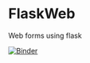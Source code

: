 # FlaskWeb
Web forms using flask

[![Binder](https://mybinder.org/badge_logo.svg)](https://mybinder.org/v2/gh/Illustrian/FlaskWeb/master)

